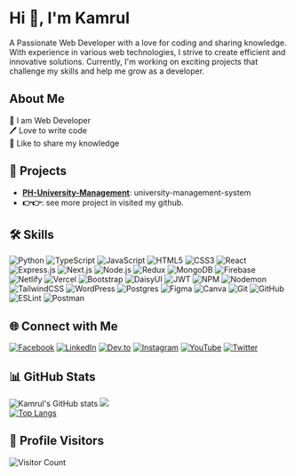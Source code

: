<h1 align="star">Hi 👋, I'm Kamrul</h1>
<p>A Passionate Web Developer with a love for coding and sharing knowledge. With experience in various web technologies, I strive to create efficient and innovative solutions. Currently, I'm working on exciting projects that challenge my skills and help me grow as a developer.</p>

## About Me
👑 I am Web Developer
<br>
🖊️ Love to write code
<br>
🎤 Like to share my knowledge
<br>

## 🚀 Projects

- **[PH-University-Management]('')**: university-management-system
- **👉👉**: see more project in visited my github.

## 🛠️ Skills

![Python](https://img.shields.io/badge/Python-3670A0?style=for-the-badge&logo=python&logoColor=ffdd54)
![TypeScript](https://img.shields.io/badge/TypeScript-007ACC?style=for-the-badge&logo=typescript&logoColor=white)
![JavaScript](https://img.shields.io/badge/JavaScript-F7DF1E?style=for-the-badge&logo=javascript&logoColor=black)
![HTML5](https://img.shields.io/badge/HTML5-E34F26?style=for-the-badge&logo=html5&logoColor=white)
![CSS3](https://img.shields.io/badge/CSS3-1572B6?style=for-the-badge&logo=css3&logoColor=white)
![React](https://img.shields.io/badge/React-20232A?style=for-the-badge&logo=react&logoColor=61DAFB)
![Express.js](https://img.shields.io/badge/Express.js-000000?style=for-the-badge&logo=express&logoColor=white)
![Next.js](https://img.shields.io/badge/Next.js-000000?style=for-the-badge&logo=nextdotjs&logoColor=white)
![Node.js](https://img.shields.io/badge/Node.js-339933?style=for-the-badge&logo=nodedotjs&logoColor=white)
![Redux](https://img.shields.io/badge/Redux-764ABC?style=for-the-badge&logo=redux&logoColor=white)
![MongoDB](https://img.shields.io/badge/MongoDB-47A248?style=for-the-badge&logo=mongodb&logoColor=white)
![Firebase](https://img.shields.io/badge/Firebase-FFCA28?style=for-the-badge&logo=firebase&logoColor=black)
![Netlify](https://img.shields.io/badge/Netlify-00C7B7?style=for-the-badge&logo=netlify&logoColor=white)
![Vercel](https://img.shields.io/badge/Vercel-000000?style=for-the-badge&logo=vercel&logoColor=white)
![Bootstrap](https://img.shields.io/badge/Bootstrap-563D7C?style=for-the-badge&logo=bootstrap&logoColor=white)
![DaisyUI](https://img.shields.io/badge/DaisyUI-000000?style=for-the-badge&logo=daisyui&logoColor=white)
![JWT](https://img.shields.io/badge/JWT-000000?style=for-the-badge&logo=jsonwebtokens&logoColor=white)
![NPM](https://img.shields.io/badge/NPM-CB3837?style=for-the-badge&logo=npm&logoColor=white)
![Nodemon](https://img.shields.io/badge/Nodemon-76D04B?style=for-the-badge&logo=nodemon&logoColor=white)
![TailwindCSS](https://img.shields.io/badge/Tailwind_CSS-38B2AC?style=for-the-badge&logo=tailwind-css&logoColor=white)
![WordPress](https://img.shields.io/badge/WordPress-21759B?style=for-the-badge&logo=wordpress&logoColor=white)
![Postgres](https://img.shields.io/badge/Postgres-336791?style=for-the-badge&logo=postgresql&logoColor=white)
![Figma](https://img.shields.io/badge/Figma-F24E1E?style=for-the-badge&logo=figma&logoColor=white)
![Canva](https://img.shields.io/badge/Canva-00C4CC?style=for-the-badge&logo=canva&logoColor=white)
![Git](https://img.shields.io/badge/Git-F05032?style=for-the-badge&logo=git&logoColor=white)
![GitHub](https://img.shields.io/badge/GitHub-181717?style=for-the-badge&logo=github&logoColor=white)
![ESLint](https://img.shields.io/badge/ESLint-4B32C3?style=for-the-badge&logo=eslint&logoColor=white)
![Postman](https://img.shields.io/badge/Postman-FF6C37?style=for-the-badge&logo=postman&logoColor=white)
<br>

## 🌐 Connect with Me

[![Facebook](https://img.shields.io/badge/Facebook-1877F2?style=for-the-badge&logo=facebook&logoColor=white)](https://www.facebook.com/profile.php?id=100083133756172)
[![LinkedIn](https://img.shields.io/badge/LinkedIn-0A66C2?style=for-the-badge&logo=linkedin&logoColor=white)](https://www.linkedin.com/in/kamrul-hassan-8661a5288/)
[![Dev.to](https://img.shields.io/badge/Dev.to-0A0A0A?style=for-the-badge&logo=dev.to&logoColor=white)](https://dev.to/kamrulthedev)
[![Instagram](https://img.shields.io/badge/Instagram-E4405F?style=for-the-badge&logo=instagram&logoColor=white)](https://www.instagram.com/kamrulthedev/)
[![YouTube](https://img.shields.io/badge/YouTube-FF0000?style=for-the-badge&logo=youtube&logoColor=white)](https://www.youtube.com/channel/UC1lL80pNNb5Zh4ey4y6hJHA)
[![Twitter](https://img.shields.io/badge/Twitter-1DA1F2?style=for-the-badge&logo=twitter&logoColor=white)](https://x.com/MohammadKa30842)


## 📊 GitHub Stats
![Kamrul's GitHub stats](https://github-readme-stats.vercel.app/api?username=kamrulthedev&show_icons=true&theme=radical)
![](https://github-readme-streak-stats.herokuapp.com/?user=kamrulthedev&theme=nightowl&hide_border=false)<br/>
[![Top Langs](https://github-readme-stats.vercel.app/api/top-langs/?username=kamrulthedev&layout=compact&theme=radical)](https://github.com/anuraghazra/github-readme-stats)


## 👀 Profile Visitors
![Visitor Count](https://komarev.com/ghpvc/?username=kamrulthedev&color=blue)

